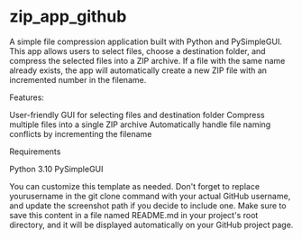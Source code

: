 # zip_app_github
A simple file compression application built with Python and PySimpleGUI. This app allows users to select files, choose a destination folder, and compress the selected files into a ZIP archive. If a file with the same name already exists, the app will automatically create a new ZIP file with an incremented number in the filename.

Features:

User-friendly GUI for selecting files and destination folder
Compress multiple files into a single ZIP archive
Automatically handle file naming conflicts by incrementing the filename

Requirements

Python 3.10
PySimpleGUI

You can customize this template as needed. Don't forget to replace yourusername in the git clone command with your actual GitHub username, and update the screenshot path if you decide to include one. Make sure to save this content in a file named README.md in your project's root directory, and it will be displayed automatically on your GitHub project page.



